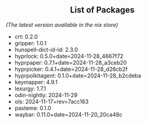 <!--- This list was auto-generated by ./helper.sh. DO NOT edit this file manually. -->

<h2 align="center">List of Packages</h2>

_(The latest version available in the nix store)_

- crt: 0.2.0
- gripper: 1.0.1
- hunspell-dict-id-id: 2.3.0
- hyprlock: 0.5.0+date=2024-11-28_4667f72
- hyprpaper: 0.7.1+date=2024-11-28_a3ceb20
- hyprpicker: 0.4.1+date=2024-11-28_d26cb2f
- hyprpolkitagent: 0.1.0+date=2024-11-28_b2cdeba
- keymapper: 4.9.1
- lexurgy: 1.7.1
- odin-nightly: 2024-11-29
- ols: 2024-11-17+rev=7acc163
- pasteme: 0.1.0
- waybar: 0.11.0+date=2024-11-20_20ca48c
